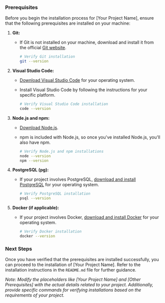 ### Prerequisites

Before you begin the installation process for [Your Project Name], ensure that the following prerequisites are installed on your machine:

1. **Git:**

   - If Git is not installed on your machine, download and install it from the official [Git website](https://git-scm.com/downloads).

     ```bash
     # Verify Git installation
     git --version
     ```

2. **Visual Studio Code:**

   - [Download Visual Studio Code](https://code.visualstudio.com/download) for your operating system.
   - Install Visual Studio Code by following the instructions for your specific platform.

     ```bash
     # Verify Visual Studio Code installation
     code --version
     ```

3. **Node.js and npm:**

   - [Download Node.js](https://nodejs.org/).
   - npm is included with Node.js, so once you've installed Node.js, you'll also have npm.

     ```bash
     # Verify Node.js and npm installations
     node --version
     npm --version
     ```

4. **PostgreSQL (pg):**

   - If your project involves PostgreSQL, [download and install PostgreSQL](https://www.postgresql.org/download/) for your operating system.

     ```bash
     # Verify PostgreSQL installation
     psql --version
     ```

5. **Docker (if applicable):**

   - If your project involves Docker, [download and install Docker](https://www.docker.com/get-started) for your operating system.

     ```bash
     # Verify Docker installation
     docker --version
     ```

### Next Steps

Once you have verified that the prerequisites are installed successfully, you can proceed to the installation of [Your Project Name]. Refer to the installation instructions in the `README.md` file for further guidance.

_Note: Modify the placeholders like [Your Project Name] and [Other Prerequisites] with the actual details related to your project. Additionally, provide specific commands for verifying installations based on the requirements of your project._
